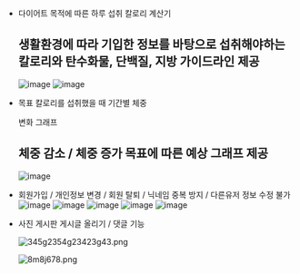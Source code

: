 - 다이어트 목적에 따른 하루 섭취 칼로리 계산기
    
    ## 생활환경에 따라 기입한 정보를 바탕으로 섭취해야하는 칼로리와 탄수화물, 단백질, 지방 가이드라인 제공
  ![image](https://github.com/user-attachments/assets/3d3573d0-9676-4b7f-a712-d5fa6139f128)
  ![image](https://github.com/user-attachments/assets/0d316758-7489-48fe-900e-8458a42ef329)

    
- 목표 칼로리를 섭취했을 때 기간별 체중
    
    변화 그래프
    
    ## 체중 감소 / 체중 증가 목표에 따른 예상 그래프 제공
    ![image](https://github.com/user-attachments/assets/4bfac0cf-2bf6-45f9-b9ec-844c3fa4b1fa)

    
- 회원가입 / 개인정보 변경 / 회원 탈퇴 / 닉네임 중복 방지 / 다른유저 정보 수정 불가
    ![image](https://github.com/user-attachments/assets/3cacbde8-548e-46c5-a6f1-c4a7d6743850)
![image](https://github.com/user-attachments/assets/a7d747c4-5833-4a49-b820-0f8dba38eb4e)
![image](https://github.com/user-attachments/assets/1de985ab-4970-47cd-90c5-f7ce6273180b)
![image](https://github.com/user-attachments/assets/fee192ae-7e75-41c6-b09f-bf1f135eda2a)
![image](https://github.com/user-attachments/assets/d2ec1e64-c90a-46ba-b48a-5d5d92eacb5b)

    
    
- 사진 게시판 게시글 올리기 / 댓글 기능
    
    ![345g2354g23423g43.png](https://s3-us-west-2.amazonaws.com/secure.notion-static.com/3125b339-db0e-4af0-bdc9-4d0460655255/345g2354g23423g43.png)
    
    ![8m8j678.png](https://s3-us-west-2.amazonaws.com/secure.notion-static.com/b038cb93-8a9d-4839-837a-42e88c07affe/8m8j678.png)
